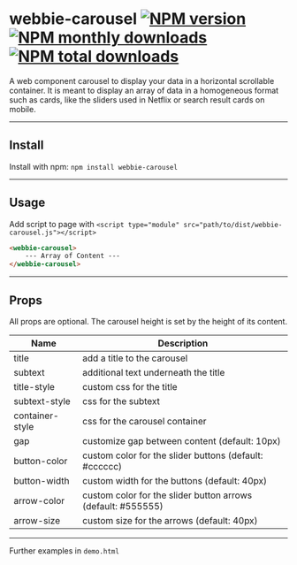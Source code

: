 # webbie-carousel [![NPM version](https://img.shields.io/npm/v/webbie-carousel.svg?style=flat)](https://www.npmjs.com/package/webbie-carousel) [![NPM monthly downloads](https://img.shields.io/npm/dm/webbie-carousel.svg?style=flat)](https://npmjs.org/package/webbie-carousel) [![NPM total downloads](https://img.shields.io/npm/dt/webbie-carousel.svg?style=flat)](https://npmjs.org/package/webbie-carousel)

A web component carousel to display your data in a horizontal scrollable container. It is meant to display an array of data in a homogeneous format such as cards, like the sliders used in Netflix or search result cards on mobile.

---

## Install

Install with npm: `npm install webbie-carousel`

---

## Usage

Add script to page with `<script type="module" src="path/to/dist/webbie-carousel.js"></script>`

```html
<webbie-carousel>
    --- Array of Content ---
</webbie-carousel>
```

---

## Props

All props are optional. The carousel height is set by the height of its content.

| Name | Description |
| ---- | ----------- |
| title | add a title to the carousel |
| subtext | additional text underneath the title |
| title-style | custom css for the title |
| subtext-style | css for the subtext |
| container-style | css for the carousel container |
| gap | customize gap between content (default: 10px) |
| button-color | custom color for the slider buttons (default: #cccccc) |
| button-width | custom width for the buttons (default: 40px) |
| arrow-color | custom color for the slider button arrows (default: #555555) |
| arrow-size | custom size for the arrows (default: 40px) |

---

Further examples in `demo.html`